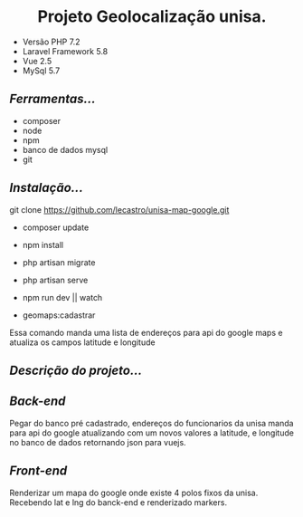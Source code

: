 <center><h1>Projeto Geolocalização unisa.</h1></center>

* Versão PHP 7.2
* Laravel Framework 5.8
* Vue 2.5
* MySql 5.7
 
## *Ferramentas...*
* composer
* node
* npm
* banco de dados mysql
* git

## *Instalação...* 

git clone https://github.com/lecastro/unisa-map-google.git

* composer update

* npm install

* php artisan migrate 

* php artisan serve

* npm run dev || watch

* geomaps:cadastrar 
<p>    
Essa comando manda uma lista de endereços para api do google maps e atualiza os campos latitude e longitude
</p>

## *Descrição do projeto...*

## *Back-end*
<p>
Pegar do banco pré cadastrado, endereços do funcionarios da unisa manda para api do google atualizando com um novos valores a latitude, e longitude no banco de dados retornando json para vuejs.
</p>

## *Front-end*
<p>
Renderizar um mapa do google onde existe 4 polos fixos da unisa. Recebendo lat e lng do banck-end e renderizado markers.
</p>
